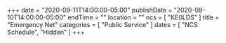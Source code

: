 +++
date = "2020-09-11T14:00:00-05:00"
publishDate = "2020-09-10T14:00:00-05:00"
endTime = ""
location = ""
ncs = [ "KE0LDS" ]
title = "Emergency Net"
categories = [ "Public Service" ]
dates = [ "NCS Schedule", "Hidden" ]
+++
